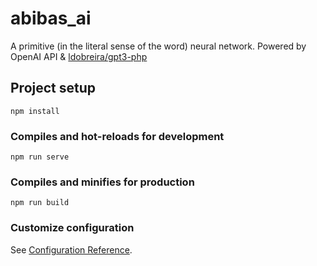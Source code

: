 # abibas_ai
A primitive (in the literal sense of the word) neural network. Powered by OpenAI API & [ldobreira/gpt3-php](https://github.com/ldobreira/gpt3-php)
## Project setup
```
npm install
```

### Compiles and hot-reloads for development
```
npm run serve
```

### Compiles and minifies for production
```
npm run build
```

### Customize configuration
See [Configuration Reference](https://cli.vuejs.org/config/).
